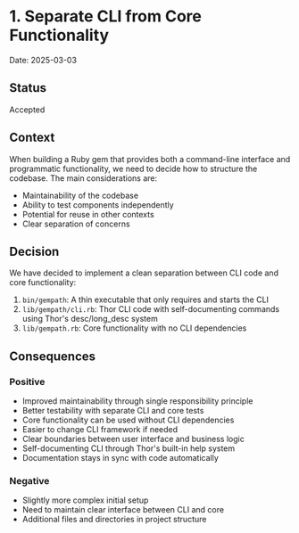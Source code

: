 # 1. Separate CLI from Core Functionality

Date: 2025-03-03

## Status

Accepted

## Context

When building a Ruby gem that provides both a command-line interface and programmatic functionality, we need to decide how to structure the codebase. The main considerations are:

- Maintainability of the codebase
- Ability to test components independently
- Potential for reuse in other contexts
- Clear separation of concerns

## Decision

We have decided to implement a clean separation between CLI code and core functionality:

1. `bin/gempath`: A thin executable that only requires and starts the CLI
2. `lib/gempath/cli.rb`: Thor CLI code with self-documenting commands using Thor's desc/long_desc system
3. `lib/gempath.rb`: Core functionality with no CLI dependencies

## Consequences

### Positive

- Improved maintainability through single responsibility principle
- Better testability with separate CLI and core tests
- Core functionality can be used without CLI dependencies
- Easier to change CLI framework if needed
- Clear boundaries between user interface and business logic
- Self-documenting CLI through Thor's built-in help system
- Documentation stays in sync with code automatically

### Negative

- Slightly more complex initial setup
- Need to maintain clear interface between CLI and core
- Additional files and directories in project structure

